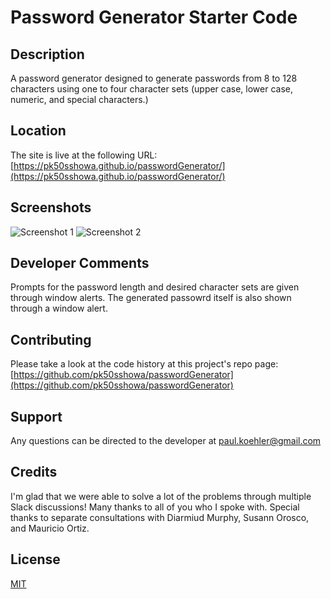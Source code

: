# Password Generator Starter Code

## Description

A password generator designed to generate passwords from 8 to 128 characters using one to four character sets (upper case, lower case, numeric, and special characters.)

## Location

The site is live at the following URL:
[https://pk50sshowa.github.io/passwordGenerator/](https://pk50sshowa.github.io/passwordGenerator/)

## Screenshots

![Screenshot 1]()
![Screenshot 2]()

## Developer Comments

Prompts for the password length and desired character sets are given through window alerts.
The generated passowrd itself is also shown through a window alert.

## Contributing

Please take a look at the code history at this project's repo page:
[https://github.com/pk50sshowa/passwordGenerator](https://github.com/pk50sshowa/passwordGenerator)

## Support

Any questions can be directed to the developer at paul.koehler@gmail.com

## Credits

I'm glad that we were able to solve a lot of the problems through multiple Slack discussions! Many thanks to all of you who I spoke with. Special thanks to separate consultations with Diarmiud Murphy, Susann Orosco, and Mauricio Ortiz.

## License

[MIT](https://choosealicense.com/licenses/mit/)